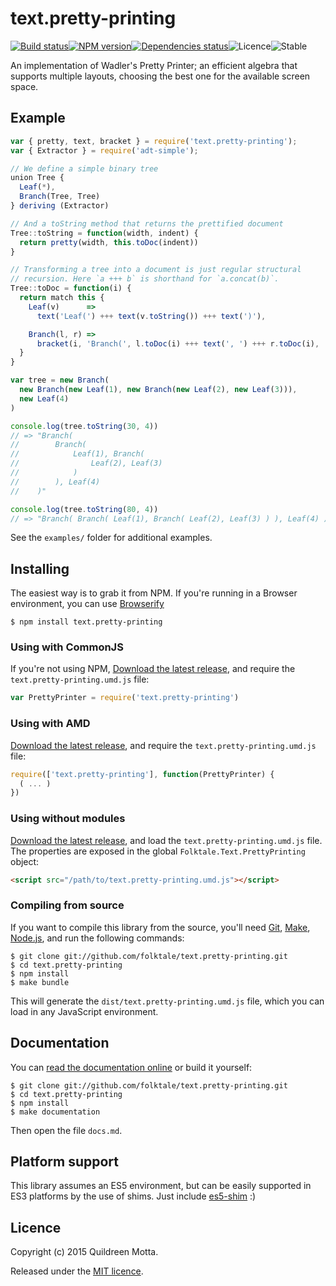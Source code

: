 text.pretty-printing
====================

[![Build status](https://img.shields.io/travis/folktale/text.pretty-printing/master.svg?style=flat-square)](https://travis-ci.org/folktale/text.pretty-printing)[![NPM version](https://img.shields.io/npm/v/text.pretty-printing.svg?style=flat-square)](https://npmjs.org/package/text.pretty-printing)[![Dependencies status](https://img.shields.io/david/folktale/text.pretty-printing.svg?style=flat-square)](https://david-dm.org/folktale/text.pretty-printing)![Licence](https://img.shields.io/npm/l/text.pretty-printing.svg?style=flat-square&label=licence)![Stable](https://img.shields.io/badge/stability-stable-green.svg?style=flat-square)


An implementation of Wadler's Pretty Printer; an efficient algebra that
supports multiple layouts, choosing the best one for the available screen
space.


## Example

```js
var { pretty, text, bracket } = require('text.pretty-printing');
var { Extractor } = require('adt-simple');

// We define a simple binary tree
union Tree {
  Leaf(*),
  Branch(Tree, Tree)
} deriving (Extractor)

// And a toString method that returns the prettified document
Tree::toString = function(width, indent) {
  return pretty(width, this.toDoc(indent))
}

// Transforming a tree into a document is just regular structural
// recursion. Here `a +++ b` is shorthand for `a.concat(b)`.
Tree::toDoc = function(i) {
  return match this {
    Leaf(v)      =>
      text('Leaf(') +++ text(v.toString()) +++ text(')'),

    Branch(l, r) =>
      bracket(i, 'Branch(', l.toDoc(i) +++ text(', ') +++ r.toDoc(i), ')')
  }
}

var tree = new Branch(
  new Branch(new Leaf(1), new Branch(new Leaf(2), new Leaf(3))),
  new Leaf(4)
)

console.log(tree.toString(30, 4))
// => "Branch(
//        Branch(
//            Leaf(1), Branch(
//                Leaf(2), Leaf(3)
//            )
//        ), Leaf(4)
//    )"

console.log(tree.toString(80, 4))
// => "Branch( Branch( Leaf(1), Branch( Leaf(2), Leaf(3) ) ), Leaf(4) )"
```

See the `examples/` folder for additional examples.


## Installing

The easiest way is to grab it from NPM. If you're running in a Browser
environment, you can use [Browserify][]

    $ npm install text.pretty-printing


### Using with CommonJS

If you're not using NPM, [Download the latest release][release], and require
the `text.pretty-printing.umd.js` file:

```js
var PrettyPrinter = require('text.pretty-printing')
```


### Using with AMD

[Download the latest release][release], and require the `text.pretty-printing.umd.js`
file:

```js
require(['text.pretty-printing'], function(PrettyPrinter) {
  ( ... )
})
```


### Using without modules

[Download the latest release][release], and load the `text.pretty-printing.umd.js`
file. The properties are exposed in the global `Folktale.Text.PrettyPrinting` object:

```html
<script src="/path/to/text.pretty-printing.umd.js"></script>
```


### Compiling from source

If you want to compile this library from the source, you'll need [Git][],
[Make][], [Node.js][], and run the following commands:

    $ git clone git://github.com/folktale/text.pretty-printing.git
    $ cd text.pretty-printing
    $ npm install
    $ make bundle
    
This will generate the `dist/text.pretty-printing.umd.js` file, which you can load in
any JavaScript environment.

    
## Documentation

You can [read the documentation online][docs] or build it yourself:

    $ git clone git://github.com/folktale/text.pretty-printing.git
    $ cd text.pretty-printing
    $ npm install
    $ make documentation

Then open the file `docs.md`.


## Platform support

This library assumes an ES5 environment, but can be easily supported in ES3
platforms by the use of shims. Just include [es5-shim][] :)


## Licence

Copyright (c) 2015 Quildreen Motta.

Released under the [MIT licence](https://github.com/folktale/text.pretty-printing/blob/master/LICENCE).

<!-- links -->
[Fantasy Land]: https://github.com/fantasyland/fantasy-land
[Browserify]: http://browserify.org/
[Git]: http://git-scm.com/
[Make]: http://www.gnu.org/software/make/
[Node.js]: http://nodejs.org/
[es5-shim]: https://github.com/kriskowal/es5-shim
[docs]: https://github.com/folktale/text.pretty-printing/blob/master/docs.md
<!-- [release: https://github.com/folktale/text.pretty-printing/releases/download/v$VERSION/text.pretty-printing-$VERSION.tar.gz] -->
[release]: https://github.com/folktale/text.pretty-printing/releases/download/v1.0.0/text.pretty-printing-1.0.0.tar.gz
<!-- [/release] -->
